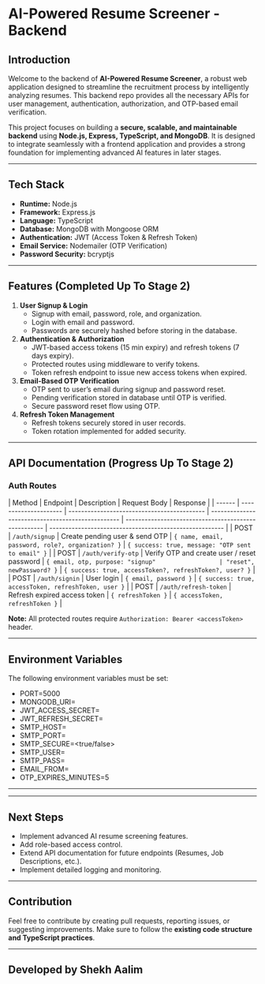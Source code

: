 # AI-Powered Resume Screener - Backend

## Introduction

Welcome to the backend of **AI-Powered Resume Screener**, a robust web application designed to streamline the recruitment process by intelligently analyzing resumes.
This backend repo provides all the necessary APIs for user management, authentication, authorization, and OTP-based email verification.

This project focuses on building a **secure, scalable, and maintainable backend** using **Node.js, Express, TypeScript, and MongoDB**. It is designed to integrate seamlessly with a frontend application and provides a strong foundation for implementing advanced AI features in later stages.

---

## Tech Stack

- **Runtime:** Node.js
- **Framework:** Express.js
- **Language:** TypeScript
- **Database:** MongoDB with Mongoose ORM
- **Authentication:** JWT (Access Token & Refresh Token)
- **Email Service:** Nodemailer (OTP Verification)
- **Password Security:** bcryptjs

---

## Features (Completed Up To Stage 2)

1. **User Signup & Login**
   - Signup with email, password, role, and organization.
   - Login with email and password.
   - Passwords are securely hashed before storing in the database.
2. **Authentication & Authorization**
   - JWT-based access tokens (15 min expiry) and refresh tokens (7 days expiry).
   - Protected routes using middleware to verify tokens.
   - Token refresh endpoint to issue new access tokens when expired.
3. **Email-Based OTP Verification**
   - OTP sent to user’s email during signup and password reset.
   - Pending verification stored in database until OTP is verified.
   - Secure password reset flow using OTP.
4. **Refresh Token Management**
   - Refresh tokens securely stored in user records.
   - Token rotation implemented for added security.

---

## API Documentation (Progress Up To Stage 2)

### Auth Routes

| Method | Endpoint              | Description                                 | Request Body                                      | Response                                             |
| ------ | --------------------- | ------------------------------------------- | ------------------------------------------------- | ---------------------------------------------------- | ------------------------------------------------------- |
| POST   | `/auth/signup`        | Create pending user & send OTP              | `{ name, email, password, role?, organization? }` | `{ success: true, message: "OTP sent to email" }`    |
| POST   | `/auth/verify-otp`    | Verify OTP and create user / reset password | `{ email, otp, purpose: "signup"                  | "reset", newPassword? }`                             | `{ success: true, accessToken?, refreshToken?, user? }` |
| POST   | `/auth/signin`        | User login                                  | `{ email, password }`                             | `{ success: true, accessToken, refreshToken, user }` |
| POST   | `/auth/refresh-token` | Refresh expired access token                | `{ refreshToken }`                                | `{ accessToken, refreshToken }`                      |

**Note:** All protected routes require `Authorization: Bearer <accessToken>` header.

---

## Environment Variables

The following environment variables must be set:

- PORT=5000
- MONGODB_URI=<Your MongoDB Connection String>
- JWT_ACCESS_SECRET=<Your JWT Access Secret>
- JWT_REFRESH_SECRET=<Your JWT Refresh Secret>
- SMTP_HOST=<SMTP Host>
- SMTP_PORT=<SMTP Port>
- SMTP_SECURE=<true/false>
- SMTP_USER=<SMTP Email>
- SMTP_PASS=<SMTP Password or App Password>
- EMAIL_FROM=<Sender Email>
- OTP_EXPIRES_MINUTES=5

---

---

## Next Steps

- Implement advanced AI resume screening features.
- Add role-based access control.
- Extend API documentation for future endpoints (Resumes, Job Descriptions, etc.).
- Implement detailed logging and monitoring.

---

## Contribution

Feel free to contribute by creating pull requests, reporting issues, or suggesting improvements. Make sure to follow the **existing code structure and TypeScript practices**.

---

## Developed by **Shekh Aalim**
